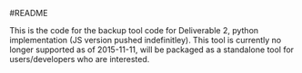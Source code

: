 #README

This is the code for the backup tool code for Deliverable 2, python implementation (JS version pushed indefinitley). 
This tool is currently no longer supported as of 2015-11-11, will be packaged as a standalone tool
for users/developers who are interested.
